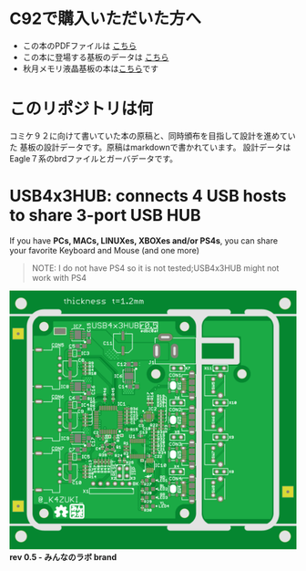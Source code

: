 # C92で購入いただいた方へ
- この本のPDFファイルは
  [こちら](https://github.com/K4zuki/usb4x3hub/releases/tag/c92-print-out)
- この本に登場する基板のデータは
  [こちら](https://github.com/K4zuki/usb4x3hub/releases/tag/r0.5-gerber-out)
- 秋月メモリ液晶基板の本は[こちら](https://github.com/K4zuki/AkiSpiLcd)です

# このリポジトリは何
コミケ９２に向けて書いていた本の原稿と、同時頒布を目指して設計を進めていた
基板の設計データです。原稿はmarkdownで書かれています。 設計データは
Eagle７系のbrdファイルとガーバデータです。

# USB4x3HUB: connects 4 USB hosts to share 3-port USB HUB
If you have **PCs, MACs, LINUXes, XBOXes and/or PS4s**, you can share your favorite Keyboard and Mouse (and one more)

> NOTE: I do not have PS4 so it is not tested;USB4x3HUB might not work with PS4

![](doc/images/USB4x3HUB_r0.5-edbc0af.png)
**rev 0.5 - みんなのラボ brand**

<!-- ![](doc/images/USB4x3HUBr1.png)
**rev 0.1** -->
